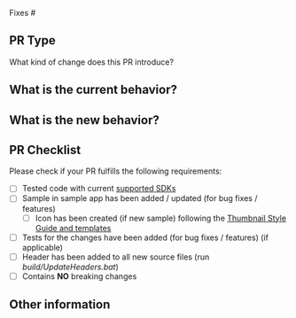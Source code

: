 Fixes #

<!-- Link to relevant issue (for ex: #1234) which will automatically close the issue once the PR is merged -->

## PR Type

What kind of change does this PR introduce?

<!-- Please uncomment one ore more that apply to this PR -->

<!-- - Bugfix -->
<!-- - Feature -->
<!-- - Code style update (formatting) -->
<!-- - Refactoring (no functional changes, no api changes) -->
<!-- - Build or CI related changes -->
<!-- - Documentation content changes -->
<!-- - Sample app changes -->
<!-- - Other... Please describe: -->

## What is the current behavior?

<!-- Please describe the current behavior that you are modifying, or link to a relevant issue. -->

## What is the new behavior?

## PR Checklist

Please check if your PR fulfills the following requirements:

- [ ] Tested code with current [supported SDKs](https://github.com/CommunityToolkit/Graph-Controls/blob/main/README.md)
- [ ] Sample in sample app has been added / updated (for bug fixes / features)
  - [ ] Icon has been created (if new sample) following the [Thumbnail Style Guide and templates](https://github.com/CommunityToolkit/WindowsCommunityToolkit-design-assets)
- [ ] Tests for the changes have been added (for bug fixes / features) (if applicable)
- [ ] Header has been added to all new source files (run _build/UpdateHeaders.bat_)
- [ ] Contains **NO** breaking changes

<!-- If this PR contains a breaking change, please describe the impact and migration path for existing applications below.
     Please note that breaking changes are likely to be rejected -->

## Other information
